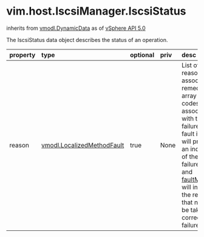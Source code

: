 vim.host.IscsiManager.IscsiStatus
=================================
inherits from [vmodl.DynamicData](docs/vmodl.DynamicData.md)
as of [vSphere API 5.0](vim.version.md#vim.version.version7)


The IscsiStatus data object describes the   status of an operation.

| property | type | optional | priv | desc |
|:---------|:-----|:---------|:-----|:-----|
| reason | [vmodl.LocalizedMethodFault](vmodl.LocalizedMethodFault.md "vmodl.LocalizedMethodFault") | true | None | List of failure reason and associated remedy.    An array of fault codes associated with the failure. The fault itself   will provide an indication of the actual failure code and   <a href="vmodl.MethodFault.md#faultMessage">faultMessage</a> will indicate the remedy that   needs to be taken to correct the failure. |


